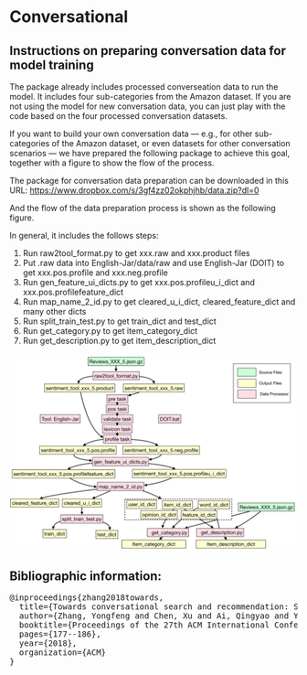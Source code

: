 # Conversational

## Instructions on preparing conversation data for model training

The package already includes processed converseation data to run the model. It includes four sub-categories from the Amazon dataset. If you are not using the model for new conversation data, you can just play with the code based on the four processed conversation datasets.

If you want to build your own conversation data — e.g., for other sub-categories of the Amazon dataset, or even datasets for other conversation scenarios — we have prepared the following package to achieve this goal, together with a figure to show the flow of the process.

The package for conversation data preparation can be downloaded in this URL:
https://www.dropbox.com/s/3gf4zz02okphjhb/data.zip?dl=0

And the flow of the data preparation process is shown as the following figure.

In general, it includes the follows steps:
1. Run raw2tool_format.py to get xxx.raw and xxx.product files
2. Put .raw data into English-Jar/data/raw and use English-Jar (DOIT) to get xxx.pos.profile and xxx.neg.profile
3. Run gen_feature_ui_dicts.py to get xxx.pos.profileu_i_dict and xxx.pos.profilefeature_dict
4. Run map_name_2_id.py to get cleared_u_i_dict, cleared_feature_dict and many other dicts
5. Run split_train_test.py to get train_dict and test_dict
6. Run get_category.py to get item_category_dict
7. Run get_description.py to get item_description_dict

![](images/README.png)

## Bibliographic information:

<pre>
@inproceedings{zhang2018towards,
  title={Towards conversational search and recommendation: System ask, user respond},
  author={Zhang, Yongfeng and Chen, Xu and Ai, Qingyao and Yang, Liu and Croft, W Bruce},
  booktitle={Proceedings of the 27th ACM International Conference on Information and Knowledge Management},
  pages={177--186},
  year={2018},
  organization={ACM}
}
</pre>
